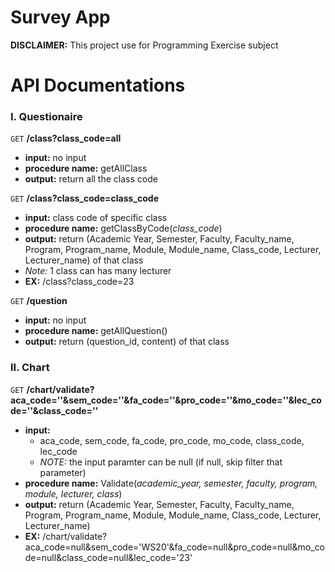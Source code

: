 # Survey App
 **DISCLAIMER:** This project use for Programming Exercise subject

 # API Documentations

### I. Questionaire

`GET` **/class?class_code=all**
- **input:** no input
- **procedure name:** getAllClass
- **output:** return all the class code

`GET` **/class?class_code=class_code**
- **input:** class code of specific class
- **procedure name:** getClassByCode(*class_code*)
- **output:** return (Academic Year, Semester, Faculty, Faculty_name, Program, Program_name, Module, Module_name, Class_code, Lecturer, Lecturer_name) of that class
- *Note:* 1 class can has many lecturer
- **EX:** /class?class_code=23

`GET` **/question**
- **input:** no input
- **procedure name:** getAllQuestion()
- **output:** return (question_id, content) of that class

### II. Chart

`GET` **/chart/validate?aca_code=''&sem_code=''&fa_code=''&pro_code=''&mo_code=''&lec_code=''&class_code=''**
- **input:** 
    - aca_code, sem_code, fa_code, pro_code, mo_code, class_code, lec_code
    - *NOTE:* the input paramter can be null (if null, skip filter that parameter)
- **procedure name:** Validate(*academic_year, semester, faculty, program, module, lecturer, class*)
- **output:** return (Academic Year, Semester, Faculty, Faculty_name, Program, Program_name, Module, Module_name, Class_code, Lecturer, Lecturer_name)
- **EX:** /chart/validate?aca_code=null&sem_code='WS20'&fa_code=null&pro_code=null&mo_code=null&class_code=null&lec_code='23'